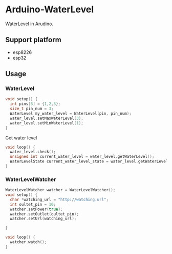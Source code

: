 # Arduino-WaterLevel

WaterLevel in Arudino.

## Support platform

- esp8226
- esp32

## Usage

### WaterLevel

```cpp
void setup() {
  int pins[3] = {1,2,3};
  size_t pin_num = 3;
  WaterLevel my_water_level = WaterLevel(pin, pin_num);
  water_level.setMaxWaterLevel(3);
  water_level.setMinWaterLevel(1);
}
```

Get water level

```cpp
void loop() {
  water_level.check();
  unsigned int current_water_level = water_level.getWaterLevel();
  WaterLevelState current_water_level_state = water_level.getWaterLevelState();
}
```

### WaterLevelWatcher

```cpp
WaterLevelWatcher watcher = WaterLevelWatcher();
void setup() {
  char *watching_url = "http://watching.url";
  int oultet_pin = 10;
  watcher.setPower(true);
  watcher.setOutlet(oultet_pin);
  watcher.setUrl(watching_url);

}

void loop() {
  watcher.watch();
}
```
